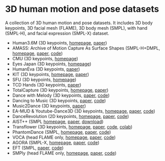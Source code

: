 # 3D human motion and pose datasets

A collection of 3D human motion and pose datasets. It includes 3D body keypoints, 3D facial mesh (FLAME), 3D body mesh (SMPL), with hand (SMPL-H), and facial expression (SMPL-X) dataset.

- Human3.6M (3D keypoints, [homepage](http://vision.imar.ro/human3.6m/description.php), [paper](https://ieeexplore.ieee.org/document/6682899))
- AMASS: Archive of Motion Capture As Surface Shapes  (SMPL-H+DMPL, [homepage](https://amass.is.tue.mpg.de/), [paper](http://files.is.tue.mpg.de/black/papers/amass.pdf), [code](https://github.com/nghorbani/amass))
- CMU (3D keypoints, [homepage](http://mocap.cs.cmu.edu))
- Eyes Japan (3D keypoints, [homepage](http://mocapdata.com))
- HumanEva (3D keypoints, [paper](https://files.is.tue.mpg.de/black/papers/ehumIJCV10web.pdf))
- KIT (3D keypoints, [homepage](https://motion-database.humanoids.kit.edu/), [paper](https://ieeexplore.ieee.org/document/7251476))
- SFU (3D keypoints, [homepage](http://mocap.cs.sfu.ca))
- TCD Hands (3D keypoints, [paper](https://dl.acm.org/doi/10.1145/2159616.2159630))
- TotalCapture (3D keypoints, [homepage](https://cvssp.org/data/totalcapture/), [paper](http://www.bmva.org/bmvc/2017/papers/paper014/paper014.pdf))
- Dance with Melody (3D keypoints, [paper](https://dl.acm.org/doi/10.1145/3240508.3240526), [code](https://github.com/Music-to-dance-motion-synthesis/dataset))
- Dancing to Music (3D keypoints, [paper](https://papers.nips.cc/paper/2019/hash/7ca57a9f85a19a6e4b9a248c1daca185-Abstract.html), [code](https://github.com/NVlabs/Dancing2Music))
- Music2Dance (3D keypoints, [paper](https://dl.acm.org/doi/abs/10.1145/3485664))
- EA-MUD & Youtube-Dance3D (3D keypoints, [homepage](http://zju-capg.org/deepdance.html), [paper](https://ieeexplore.ieee.org/abstract/document/9042236), [code](https://github.com/computer-animation-perception-group/DeepDance))
- DanceRevolution (2D keypoints, [homepage](https://stonyhu.github.io/dancerev/), [paper](https://arxiv.org/pdf/2006.06119.pdf), [code](https://github.com/stonyhu/DanceRevolution))
- AIST++ (SMPL [homepage](https://google.github.io/aistplusplus_dataset/index.html), [paper](https://arxiv.org/abs/2101.08779), [download](https://google.github.io/aistplusplus_dataset/download.html))
- Transflower (3D keypoints, [homepage](https://metagen.ai/transflower.html), [paper](https://arxiv.org/abs/2106.13871v2), [code](https://github.com/guillefix/transflower-lightning), [colab](https://colab.research.google.com/drive/1SBEJZp3TdVbgjAP9pwsTPqaefK3QuUVj))
- PhantomDance (SMPL, [homepage](https://huiye-tech.github.io/project/dancenet3d/), [paper](https://arxiv.org/abs/2103.10206), [code](https://github.com/huiye-tech/DanceNet3D))
- VOCA (head FLAME only, [homepage](https://voca.is.tue.mpg.de/), [paper](https://ps.is.tuebingen.mpg.de/uploads_file/attachment/attachment/510/paper_final.pdf), [code](https://github.com/TimoBolkart/voca))
- AGORA (SMPL-X, [homepage](https://agora.is.tue.mpg.de/), [paper](https://arxiv.org/pdf/2104.14643.pdf), [code](https://github.com/pixelite1201/agora_evaluation))
- EFT (SMPL, [paper](https://arxiv.org/abs/2004.03686), [code](https://github.com/facebookresearch/eft))
- SMPly (head FLAME only, [homepage](https://europe.naverlabs.com/research/computer-vision/mannequin-benchmark/), [paper](https://arxiv.org/abs/2012.02743), [code](https://github.com/TimoBolkart/voca))